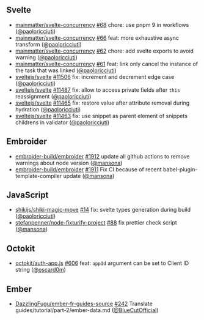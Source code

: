 ## Svelte

- [mainmatter/svelte-concurrency] [#68](https://github.com/mainmatter/svelte-concurrency/pull/68) chore: use pnpm 9 in workflows ([@paoloricciuti])
- [mainmatter/svelte-concurrency] [#66](https://github.com/mainmatter/svelte-concurrency/pull/66) feat: more exhaustive async transform ([@paoloricciuti])
- [mainmatter/svelte-concurrency] [#62](https://github.com/mainmatter/svelte-concurrency/pull/62) chore: add svelte exports to avoid warning ([@paoloricciuti])
- [mainmatter/svelte-concurrency] [#61](https://github.com/mainmatter/svelte-concurrency/pull/61) feat: link only cancel the instance of the task that was linked ([@paoloricciuti])
- [sveltejs/svelte] [#11506](https://github.com/sveltejs/svelte/pull/11506) fix: increment and decrement edge case ([@paoloricciuti])
- [sveltejs/svelte] [#11487](https://github.com/sveltejs/svelte/pull/11487) fix: allow to access private fields after `this` reassignment ([@paoloricciuti])
- [sveltejs/svelte] [#11465](https://github.com/sveltejs/svelte/pull/11465) fix: restore value after attribute removal during hydration ([@paoloricciuti])
- [sveltejs/svelte] [#11463](https://github.com/sveltejs/svelte/pull/11463) fix: use snippet as parent element of snippets childrens in validator ([@paoloricciuti])

## Embroider

- [embroider-build/embroider] [#1912](https://github.com/embroider-build/embroider/pull/1912) update all github actions to remove warnings about node version ([@mansona])
- [embroider-build/embroider] [#1911](https://github.com/embroider-build/embroider/pull/1911) Fix CI because of recent babel-plugin-template-compiler update ([@mansona])

## JavaScript

- [shikijs/shiki-magic-move] [#14](https://github.com/shikijs/shiki-magic-move/pull/14) fix: svelte types generation during build ([@paoloricciuti])
- [stefanpenner/node-fixturify-project] [#88](https://github.com/stefanpenner/node-fixturify-project/pull/88) fix prettier check script ([@mansona])

## Octokit

- [octokit/auth-app.js] [#606](https://github.com/octokit/auth-app.js/pull/606) feat: `appId` argument can be set to Client ID string ([@oscard0m])

## Ember

- [DazzlingFugu/ember-fr-guides-source] [#242](https://github.com/DazzlingFugu/ember-fr-guides-source/pull/242) Translate guides/tutorial/part-2/ember-data.md ([@BlueCutOfficial])

[@BlueCutOfficial]: https://github.com/BlueCutOfficial
[@mansona]: https://github.com/mansona
[@oscard0m]: https://github.com/oscard0m
[@paoloricciuti]: https://github.com/paoloricciuti
[DazzlingFugu/ember-fr-guides-source]: https://github.com/DazzlingFugu/ember-fr-guides-source
[embroider-build/embroider]: https://github.com/embroider-build/embroider
[mainmatter/svelte-concurrency]: https://github.com/mainmatter/svelte-concurrency
[octokit/auth-app.js]: https://github.com/octokit/auth-app.js
[shikijs/shiki-magic-move]: https://github.com/shikijs/shiki-magic-move
[stefanpenner/node-fixturify-project]: https://github.com/stefanpenner/node-fixturify-project
[sveltejs/svelte]: https://github.com/sveltejs/svelte
